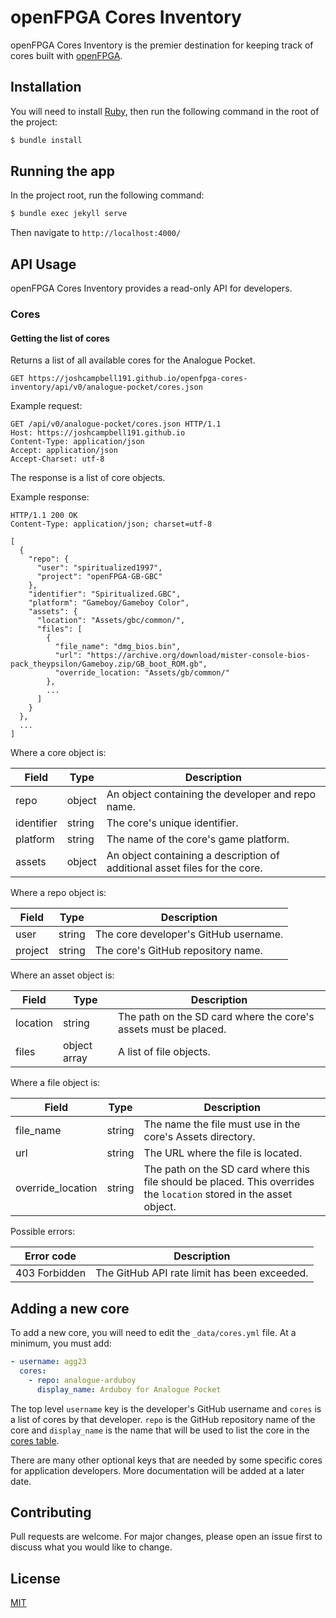 # openFPGA Cores Inventory
openFPGA Cores Inventory is the premier destination for keeping track of cores built with [openFPGA](https://www.analogue.co/developer).

## Installation
You will need to install [Ruby](https://www.ruby-lang.org/en/documentation/installation/), then run the following command in the root of the project:

```bash
$ bundle install
```

## Running the app
In the project root, run the following command:

```bash
$ bundle exec jekyll serve
```

Then navigate to `http://localhost:4000/`

## API Usage
openFPGA Cores Inventory provides a read-only API for developers.

### Cores

#### Getting the list of cores
Returns a list of all available cores for the Analogue Pocket.

```
GET https://joshcampbell191.github.io/openfpga-cores-inventory/api/v0/analogue-pocket/cores.json
```

Example request:

```
GET /api/v0/analogue-pocket/cores.json HTTP/1.1
Host: https://joshcampbell191.github.io
Content-Type: application/json
Accept: application/json
Accept-Charset: utf-8
```

The response is a list of core objects.

Example response:

```
HTTP/1.1 200 OK
Content-Type: application/json; charset=utf-8

[
  {
    "repo": {
      "user": "spiritualized1997",
      "project": "openFPGA-GB-GBC"
    },
    "identifier": "Spiritualized.GBC",
    "platform": "Gameboy/Gameboy Color",
    "assets": {
      "location": "Assets/gbc/common/",
      "files": [
        {
          "file_name": "dmg_bios.bin",
          "url": "https://archive.org/download/mister-console-bios-pack_theypsilon/Gameboy.zip/GB_boot_ROM.gb",
          "override_location: "Assets/gb/common/"
        },
        ...
      ]
    }
  },
  ...
]
```

Where a core object is:

| Field      | Type   | Description                                                                |
| -----------|--------|----------------------------------------------------------------------------|
| repo       | object | An object containing the developer and repo name.                          |
| identifier | string | The core's unique identifier.                                              |
| platform   | string | The name of the core's game platform.                                      |
| assets     | object | An object containing a description of additional asset files for the core. |

Where a repo object is:

| Field      | Type   | Description                           |
| -----------|--------|---------------------------------------|
| user       | string | The core developer's GitHub username. |
| project    | string | The core's GitHub repository name.    |

Where an asset object is:

| Field      | Type         | Description                                                     |
| -----------|--------------|-----------------------------------------------------------------|
| location   | string       | The path on the SD card where the core's assets must be placed. |
| files      | object array | A list of file objects.                                         |

Where a file object is:

| Field             | Type   | Description                                                                                                         |
| ------------------|--------|---------------------------------------------------------------------------------------------------------------------|
| file_name         | string | The name the file must use in the core's Assets directory.                                                          |
| url               | string | The URL where the file is located.                                                                                  |
| override_location | string | The path on the SD card where this file should be placed. This overrides the `location` stored in the asset object. |

Possible errors:

| Error code    | Description                                  |
| --------------|----------------------------------------------|
| 403 Forbidden | The GitHub API rate limit has been exceeded. |

## Adding a new core
To add a new core, you will need to edit the `_data/cores.yml` file. At a minimum, you must add:

```yaml
- username: agg23
  cores:
    - repo: analogue-arduboy
      display_name: Arduboy for Analogue Pocket
```

The top level `username` key is the developer's GitHub username and `cores` is a list of cores by that developer. `repo` is the GitHub repository name of the core and `display_name` is the name that will be used to list the core in the [cores table](https://joshcampbell191.github.io/openfpga-cores-inventory/analogue-pocket.html).

There are many other optional keys that are needed by some specific cores for application developers. More documentation will be added at a later date.

## Contributing
Pull requests are welcome. For major changes, please open an issue first to discuss what you would like to change.

## License
[MIT](https://choosealicense.com/licenses/mit/)
